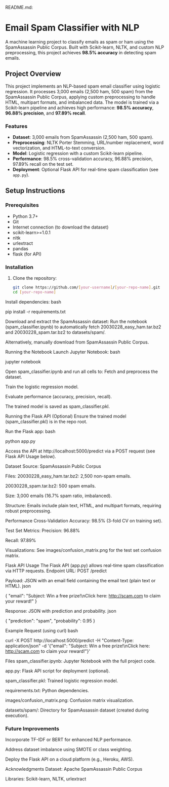 README.md:

# Email Spam Classifier with NLP

A machine learning project to classify emails as spam or ham using the SpamAssassin Public Corpus. Built with Scikit-learn, NLTK, and custom NLP preprocessing, this project achieves **98.5% accuracy** in detecting spam emails.

## Project Overview

This project implements an NLP-based spam email classifier using logistic regression. It processes 3,000 emails (2,500 ham, 500 spam) from the SpamAssassin Public Corpus, applying custom preprocessing to handle HTML, multipart formats, and imbalanced data. The model is trained via a Scikit-learn pipeline and achieves high performance: **98.5% accuracy**, **96.88% precision**, and **97.89% recall**.

### Features
- **Dataset**: 3,000 emails from SpamAssassin (2,500 ham, 500 spam).
- **Preprocessing**: NLTK Porter Stemming, URL/number replacement, word vectorization, and HTML-to-text conversion.
- **Model**: Logistic regression with a custom Scikit-learn pipeline.
- **Performance**: 98.5% cross-validation accuracy, 96.88% precision, 97.89% recall on the test set.
- **Deployment**: Optional Flask API for real-time spam classification (see `app.py`).

## Setup Instructions

### Prerequisites
- Python 3.7+
- Git
- Internet connection (to download the dataset)
- scikit-learn>=1.0.1
- nltk
- urlextract
- pandas
- flask (for API)

### Installation
1. Clone the repository:
   ```bash
   git clone https://github.com/[your-username]/[your-repo-name].git
   cd [your-repo-name]

Install dependencies:
bash

pip install -r requirements.txt

Download and extract the SpamAssassin dataset:
Run the notebook (spam_classifier.ipynb) to automatically fetch 20030228_easy_ham.tar.bz2 and 20030228_spam.tar.bz2 to datasets/spam/.

Alternatively, manually download from SpamAssassin Public Corpus.

Running the Notebook
Launch Jupyter Notebook:
bash

jupyter notebook

Open spam_classifier.ipynb and run all cells to:
Fetch and preprocess the dataset.

Train the logistic regression model.

Evaluate performance (accuracy, precision, recall).

The trained model is saved as spam_classifier.pkl.

Running the Flask API (Optional)
Ensure the trained model (spam_classifier.pkl) is in the repo root.

Run the Flask app:
bash

python app.py

Access the API at http://localhost:5000/predict via a POST request (see Flask API Usage below).

Dataset
Source: SpamAssassin Public Corpus

Files:
20030228_easy_ham.tar.bz2: 2,500 non-spam emails.

20030228_spam.tar.bz2: 500 spam emails.

Size: 3,000 emails (16.7% spam ratio, imbalanced).

Structure: Emails include plain text, HTML, and multipart formats, requiring robust preprocessing.

Performance
Cross-Validation Accuracy: 98.5% (3-fold CV on training set).

Test Set Metrics:
Precision: 96.88%

Recall: 97.89%

Visualizations: See images/confusion_matrix.png for the test set confusion matrix.

Flask API Usage
The Flask API (app.py) allows real-time spam classification via HTTP requests.
Endpoint
URL: POST /predict

Payload: JSON with an email field containing the email text (plain text or HTML).
json

{
  "email": "Subject: Win a free prize!\nClick here: http://scam.com to claim your reward!"
}

Response: JSON with prediction and probability.
json

{
  "prediction": "spam",
  "probability": 0.95
}

Example Request (using curl)
bash

curl -X POST http://localhost:5000/predict -H "Content-Type: application/json" -d '{"email": "Subject: Win a free prize!\nClick here: http://scam.com to claim your reward!"}'

Files
spam_classifier.ipynb: Jupyter Notebook with the full project code.

app.py: Flask API script for deployment (optional).

spam_classifier.pkl: Trained logistic regression model.

requirements.txt: Python dependencies.

images/confusion_matrix.png: Confusion matrix visualization.

datasets/spam/: Directory for SpamAssassin dataset (created during execution).

### Future Improvements
Incorporate TF-IDF or BERT for enhanced NLP performance.

Address dataset imbalance using SMOTE or class weighting.

Deploy the Flask API on a cloud platform (e.g., Heroku, AWS).

Acknowledgments
Dataset: Apache SpamAssassin Public Corpus

Libraries: Scikit-learn, NLTK, urlextract
